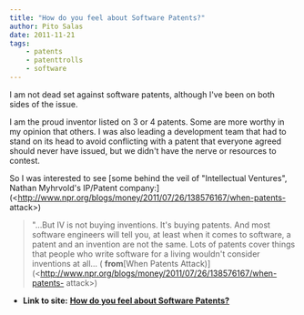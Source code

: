 ```yaml
---
title: "How do you feel about Software Patents?"
author: Pito Salas
date: 2011-11-21
tags:
    - patents
    - patenttrolls
    - software
---
```




I am not dead set against software patents, although I've been on both sides
of the issue.

I am the proud inventor listed on 3 or 4 patents. Some are more worthy in my
opinion that others. I was also leading a development team that had to stand
on its head to avoid conflicting with a patent that everyone agreed should
never have issued, but we didn't have the nerve or resources to contest.

So I was interested to see [some behind the veil of "Intellectual Ventures",
Nathan Myhrvold's IP/Patent
company:](<http://www.npr.org/blogs/money/2011/07/26/138576167/when-patents-
attack>)

> "…But IV is not buying inventions. It's buying patents. And most software
> engineers will tell you, at least when it comes to software, a patent and an
> invention are not the same. Lots of patents cover things that people who
> write software for a living wouldn't consider inventions at all… (
> **from**[When Patents
> Attack)](<http://www.npr.org/blogs/money/2011/07/26/138576167/when-patents-
> attack>)


* **Link to site:** **[How do you feel about Software Patents?](None)**
